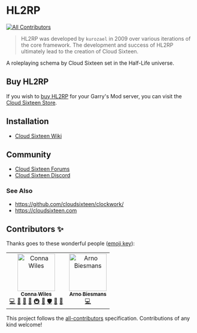 # HL2RP
[![All Contributors](https://img.shields.io/badge/all_contributors-2-orange.svg?style=flat-square)](#contributors)  
  
> HL2RP was developed by `kurozael` in 2009 over various iterations of the core framework. The development and success of HL2RP ultimately lead to the creation of Cloud Sixteen.

A roleplaying schema by Cloud Sixteen set in the Half-Life universe.

## Buy HL2RP

If you wish to [buy HL2RP](http://store.cloudsixteen.com/cart.php) for your Garry's Mod server, you can visit the [Cloud Sixteen Store](https://store.cloudsixteen.com).

## Installation

* [Cloud Sixteen Wiki](https://wiki.cloudsixteen.com)

## Community

* [Cloud Sixteen Forums](https://eden.cloudsixteen.com)  
* [Cloud Sixteen Discord](https://discord.gg/gGsSSZj)

### See Also

* https://github.com/cloudsixteen/clockwork/
* https://cloudsixteen.com

## Contributors ✨

Thanks goes to these wonderful people ([emoji key](https://allcontributors.org/docs/en/emoji-key)):

<!-- ALL-CONTRIBUTORS-LIST:START - Do not remove or modify this section -->
<!-- prettier-ignore -->
<table>
  <tr>
    <td align="center"><a href="http://kurozael.com"><img src="https://avatars1.githubusercontent.com/u/486972?v=4" width="100px;" alt="Conna Wiles"/><br /><sub><b>Conna Wiles</b></sub></a><br /><a href="https://github.com/CloudSixteen/HL2RP/commits?author=kurozael" title="Code">💻</a> <a href="#maintenance-kurozael" title="Maintenance">🚧</a> <a href="#design-kurozael" title="Design">🎨</a> <a href="https://github.com/CloudSixteen/HL2RP/commits?author=kurozael" title="Documentation">📖</a> <a href="#infra-kurozael" title="Infrastructure (Hosting, Build-Tools, etc)">🚇</a> <a href="#plugin-kurozael" title="Plugin/utility libraries">🔌</a> <a href="#security-kurozael" title="Security">🛡️</a> <a href="#projectManagement-kurozael" title="Project Management">📆</a> <a href="#ideas-kurozael" title="Ideas, Planning, & Feedback">🤔</a></td>
    <td align="center"><a href="https://github.com/Gr4Ss"><img src="https://avatars0.githubusercontent.com/u/1671806?v=4" width="100px;" alt="Arno Biesmans"/><br /><sub><b>Arno Biesmans</b></sub></a><br /><a href="https://github.com/CloudSixteen/HL2RP/commits?author=gr4ss" title="Code">💻</a></td>
  </tr>
</table>

<!-- ALL-CONTRIBUTORS-LIST:END -->

This project follows the [all-contributors](https://github.com/all-contributors/all-contributors) specification. Contributions of any kind welcome!